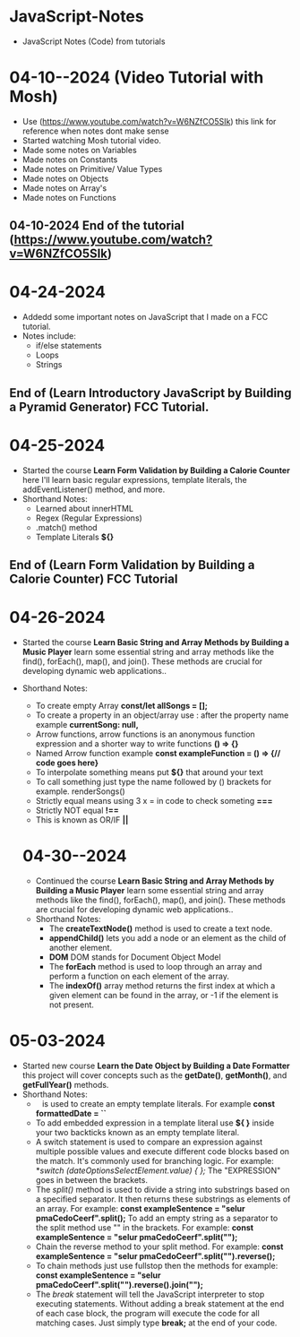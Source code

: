 # JavaScript-Notes
 - JavaScript Notes (Code) from tutorials

# 04-10--2024 (Video Tutorial with Mosh)

- Use (https://www.youtube.com/watch?v=W6NZfCO5SIk) this link for reference when notes dont make sense
- Started watching Mosh tutorial video.
- Made some notes on Variables
- Made notes on Constants
- Made notes on Primitive/ Value Types
- Made notes on Objects
- Made notes on Array's
- Made notes on Functions

## 04-10-2024 End of the tutorial (https://www.youtube.com/watch?v=W6NZfCO5SIk) 

# 04-24-2024

* Addedd some important notes on JavaScript that I made on a FCC tutorial.
* Notes include:
    - if/else statements
    - Loops
    - Strings

## End of (Learn Introductory JavaScript by Building a Pyramid Generator) FCC Tutorial.

# 04-25-2024

* Started the course **Learn Form Validation by Building a Calorie Counter** here I'll learn basic regular expressions, template literals, the addEventListener() method, and more.
* Shorthand Notes:
    - Learned about innerHTML
    - Regex (Regular Expressions)
    - .match() method
    - Template Literals **${}**

##  End of (Learn Form Validation by Building a Calorie Counter) FCC Tutorial

# 04-26-2024

* Started the course **Learn Basic String and Array Methods by Building a Music Player** learn some essential string and array methods like the find(), forEach(), map(), and join(). These methods are crucial for developing dynamic web applications..
* Shorthand Notes:
    - To create empty Array **const/let allSongs = [];**
    - To create a property in an object/array use : after the property name example **currentSong: null,**
    - Arrow functions, arrow functions is an anonymous function expression and a shorter way to write functions **() => {}**
    - Named Arrow function example **const exampleFunction = () => {// code goes here}**
    - To interpolate something means put **${}** that around your text
    - To call something just type the name followed by () brackets for example. renderSongs()
    - Strictly equal means using 3 x = in code to check someting **===**
    - Strictly NOT equal **!==**
    - This is known as OR/IF **||**

    # 04-30--2024

    * Continued the course **Learn Basic String and Array Methods by Building a Music Player** learn some essential string and array methods like the find(), forEach(), map(), and join(). These methods are crucial for developing dynamic web applications..
    * Shorthand Notes:
        - The **createTextNode()** method is used to create a text node.
        - **appendChild()** lets you add a node or an element as the child of another element.
        - **DOM** DOM stands for Document Object Model
        - The **forEach** method is used to loop through an array and perform a function on each element of the array.
        - The **indexOf()** array method returns the first index at which a given element can be found in the array, or -1 if the element is not present.

# 05-03-2024

* Started new course **Learn the Date Object by Building a Date Formatter** this project will cover concepts such as the **getDate()**, **getMonth()**, and **getFullYear()** methods.
* Shorthand Notes:
    - ` ` is used to create an empty template literals. For example **const formattedDate = ``**
    - To add embedded expression in a template literal use **${ }** inside your two backticks known as an empty template literal.
    - A switch statement is used to compare an expression against multiple possible values and execute different code blocks based on the match. It's commonly used for branching logic. 
    For example: **switch (dateOptionsSelectElement.value) { };* The "EXPRESSION" goes in between the brackets. 
    - The *split()* method is used to divide a string into substrings based on a specified separator. It then returns these substrings as elements of an array.
    For example: **const exampleSentence = "selur pmaCedoCeerf".split();**
    To add an empty string as a separator to the split method use "" in the brackets. For example: **const exampleSentence = "selur pmaCedoCeerf".split("");**
    - Chain the reverse method to your split method.
    For example: **const exampleSentence = "selur pmaCedoCeerf".split("").reverse();**
    - To chain methods just use fullstop then the methods for example: **const exampleSentence = "selur pmaCedoCeerf".split("").reverse().join("");**
    - The *break* statement will tell the JavaScript interpreter to stop executing statements. Without adding a break statement at the end of each case block, the program will execute the code for all matching cases. Just simply type **break;** at the end of your code.